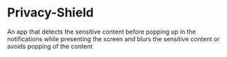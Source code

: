 # Privacy-Shield
An app that detects the sensitive content before popping up in the notifications while presenting the screen and blurs the sensitive content or avoids popping of the content
